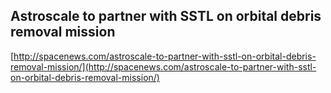 ## Astroscale to partner with SSTL on orbital debris removal mission
  
  [http://spacenews.com/astroscale-to-partner-with-sstl-on-orbital-debris-removal-mission/](http://spacenews.com/astroscale-to-partner-with-sstl-on-orbital-debris-removal-mission/)